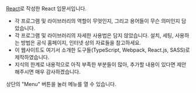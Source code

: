 [React](https://reactjs.org/)로 작성한 React 입문서입니다.

- 각 프로그램 및 라이브러리의 역할이 무엇인지, 그리고 용어들이 무슨 의미인지 담았습니다.
- 각 프로그램 및 라이브러리의 자세한 사용법은 담지 않았습니다. 설치, 세팅, 사용하는 방법은 공식 홈페이지, 인터넷 상의 자료들을 참고하세요.
- 이 웹사이트도 여기서 소개한 도구들(TypeScript, Webpack, React.js, SASS)로 제작하였습니다.
- 지식의 한계로 내용적으로 아직 부족한 부분들이 많아, 추가할 내용이 있다면 제안해주시면 매우 감사하겠습니다.

상단의 "Menu" 버튼을 눌러 메뉴를 열 수 있습니다.
